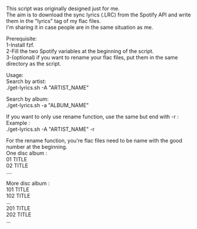 This script was originally designed just for me.  
The aim is to download the sync lyrics (.LRC) from the Spotify API and write them in the "lyrics" tag of my flac files.  
I'm sharing it in case people are in the same situation as me.  


Prerequisite:  
1-Install fzf.  
2-Fill the two Spotify variables at the beginning of the script.  
3-(optional) if you want to rename your flac files, put them in the same directory as the script.


Usage:  
Search by artist:  
./get-lyrics.sh -A "ARTIST_NAME"

Search by album:  
./get-lyrics.sh -a "ALBUM_NAME"

If you want to only use rename function, use the same but end with -r :  
Example :  
./get-lyrics.sh -A "ARTIST_NAME" -r


For the rename function, you're flac files need to be name with the good number at the beginning.  
One disc album :  
01 TITLE  
02 TITLE  
....

More disc album :  
101 TITLE  
102 TITLE  
...  
201 TITLE  
202 TITLE  
...
